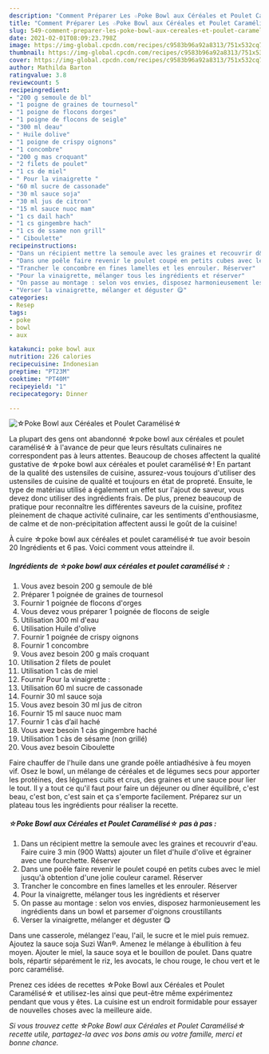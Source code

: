 ```yaml
---
description: "Comment Préparer Les ☆Poke Bowl aux Céréales et Poulet Caramélisé☆"
title: "Comment Préparer Les ☆Poke Bowl aux Céréales et Poulet Caramélisé☆"
slug: 549-comment-preparer-les-poke-bowl-aux-cereales-et-poulet-caramelise
date: 2021-02-01T08:09:23.798Z
image: https://img-global.cpcdn.com/recipes/c9583b96a92a8313/751x532cq70/☆poke-bowl-aux-cereales-et-poulet-caramelise☆-photo-principale-de-la-recette.jpg
thumbnail: https://img-global.cpcdn.com/recipes/c9583b96a92a8313/751x532cq70/☆poke-bowl-aux-cereales-et-poulet-caramelise☆-photo-principale-de-la-recette.jpg
cover: https://img-global.cpcdn.com/recipes/c9583b96a92a8313/751x532cq70/☆poke-bowl-aux-cereales-et-poulet-caramelise☆-photo-principale-de-la-recette.jpg
author: Mathilda Barton
ratingvalue: 3.8
reviewcount: 5
recipeingredient:
- "200 g semoule de bl"
- "1 poigne de graines de tournesol"
- "1 poigne de flocons dorges"
- "1 poigne de flocons de seigle"
- "300 ml deau"
- " Huile dolive"
- "1 poigne de crispy oignons"
- "1 concombre"
- "200 g mas croquant"
- "2 filets de poulet"
- "1 cs de miel"
- " Pour la vinaigrette "
- "60 ml sucre de cassonade"
- "30 ml sauce soja"
- "30 ml jus de citron"
- "15 ml sauce nuoc mam"
- "1 cs dail hach"
- "1 cs gingembre hach"
- "1 cs de ssame non grill"
- " Ciboulette"
recipeinstructions:
- "Dans un récipient mettre la semoule avec les graines et recouvrir d&#39;eau. Faire cuire 3 min (900 Watts) ajouter un filet d&#39;huile d&#39;olive et égrainer avec une fourchette. Réserver"
- "Dans une poêle faire revenir le poulet coupé en petits cubes avec le miel jusqu&#39;à obtention d&#39;une jolie couleur caramel. Réserver"
- "Trancher le concombre en fines lamelles et les enrouler. Réserver"
- "Pour la vinaigrette, mélanger tous les ingrédients et réserver"
- "On passe au montage : selon vos envies, disposez harmonieusement les ingrédients dans un bowl et parsemer d&#39;oignons croustillants"
- "Verser la vinaigrette, mélanger et déguster 😋"
categories:
- Resep
tags:
- poke
- bowl
- aux

katakunci: poke bowl aux 
nutrition: 226 calories
recipecuisine: Indonesian
preptime: "PT23M"
cooktime: "PT40M"
recipeyield: "1"
recipecategory: Dinner

---
```



![☆Poke Bowl aux Céréales et Poulet Caramélisé☆](https://img-global.cpcdn.com/recipes/c9583b96a92a8313/751x532cq70/☆poke-bowl-aux-cereales-et-poulet-caramelise☆-photo-principale-de-la-recette.jpg)

La plupart des gens ont abandonné ☆poke bowl aux céréales et poulet caramélisé☆ à l'avance de peur que leurs résultats culinaires ne correspondent pas à leurs attentes. Beaucoup de choses affectent la qualité gustative de ☆poke bowl aux céréales et poulet caramélisé☆! En partant de la qualité des ustensiles de cuisine, assurez-vous toujours d'utiliser des ustensiles de cuisine de qualité et toujours en état de propreté. Ensuite, le type de matériau utilisé a également un effet sur l'ajout de saveur, vous devez donc utiliser des ingrédients frais. De plus, prenez beaucoup de pratique pour reconnaître les différentes saveurs de la cuisine, profitez pleinement de chaque activité culinaire, car les sentiments d'enthousiasme, de calme et de non-précipitation affectent aussi le goût de la cuisine!

<!--inarticleads1-->

À cuire ☆poke bowl aux céréales et poulet caramélisé☆ tue avoir besoin 20 Ingrédients et 6 pas. Voici comment vous atteindre il.

##### Ingrédients de ☆poke bowl aux céréales et poulet caramélisé☆ :

1. Vous avez besoin 200 g semoule de blé
1. Préparer 1 poignée de graines de tournesol
1. Fournir 1 poignée de flocons d&#39;orges
1. Vous devez vous préparer 1 poignée de flocons de seigle
1. Utilisation 300 ml d&#39;eau
1. Utilisation  Huile d&#39;olive
1. Fournir 1 poignée de crispy oignons
1. Fournir 1 concombre
1. Vous avez besoin 200 g maïs croquant
1. Utilisation 2 filets de poulet
1. Utilisation 1 càs de miel
1. Fournir  Pour la vinaigrette :
1. Utilisation 60 ml sucre de cassonade
1. Fournir 30 ml sauce soja
1. Vous avez besoin 30 ml jus de citron
1. Fournir 15 ml sauce nuoc mam
1. Fournir 1 càs d’ail haché
1. Vous avez besoin 1 càs gingembre haché
1. Utilisation 1 càs de sésame (non grillé)
1. Vous avez besoin  Ciboulette


Faire chauffer de l&#39;huile dans une grande poêle antiadhésive à feu moyen vif. Osez le bowl, un mélange de céréales et de légumes secs pour apporter les protéines, des légumes cuits et crus, des graines et une sauce pour lier le tout. Il y a tout ce qu&#39;il faut pour faire un déjeuner ou dîner équilibré, c&#39;est beau, c&#39;est bon, c&#39;est sain et ça s&#39;emporte facilement. Préparez sur un plateau tous les ingrédients pour réaliser la recette. 

<!--inarticleads2-->

##### ☆Poke Bowl aux Céréales et Poulet Caramélisé☆ pas à pas :

1. Dans un récipient mettre la semoule avec les graines et recouvrir d&#39;eau. Faire cuire 3 min (900 Watts) ajouter un filet d&#39;huile d&#39;olive et égrainer avec une fourchette. Réserver
1. Dans une poêle faire revenir le poulet coupé en petits cubes avec le miel jusqu&#39;à obtention d&#39;une jolie couleur caramel. Réserver
1. Trancher le concombre en fines lamelles et les enrouler. Réserver
1. Pour la vinaigrette, mélanger tous les ingrédients et réserver
1. On passe au montage : selon vos envies, disposez harmonieusement les ingrédients dans un bowl et parsemer d&#39;oignons croustillants
1. Verser la vinaigrette, mélanger et déguster 😋


Dans une casserole, mélangez l&#39;eau, l&#39;ail, le sucre et le miel puis remuez. Ajoutez la sauce soja Suzi Wan®. Amenez le mélange à ébullition à feu moyen. Ajouter le miel, la sauce soya et le bouillon de poulet. Dans quatre bols, répartir séparément le riz, les avocats, le chou rouge, le chou vert et le porc caramélisé. 

<!--inarticleads1-->

<p>
Prenez ces idées de recettes ☆Poke Bowl aux Céréales et Poulet Caramélisé☆ et utilisez-les ainsi que peut-être même expérimentez pendant que vous y êtes. La cuisine est un endroit formidable pour essayer de nouvelles choses avec la meilleure aide.
</p>

<p>
<i>Si vous trouvez cette ☆Poke Bowl aux Céréales et Poulet Caramélisé☆ recette utile, partagez-la avec vos bons amis ou votre famille, merci et bonne chance.</i>
</p>
